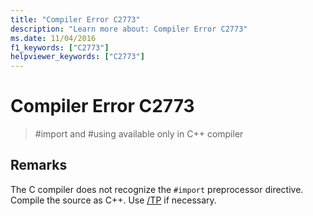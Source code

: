 ```yaml
---
title: "Compiler Error C2773"
description: "Learn more about: Compiler Error C2773"
ms.date: 11/04/2016
f1_keywords: ["C2773"]
helpviewer_keywords: ["C2773"]
---
```

# Compiler Error C2773

> #import and #using available only in C++ compiler

## Remarks

The C compiler does not recognize the `#import` preprocessor directive. Compile the source as C++. Use [/TP](../../build/reference/tc-tp-tc-tp-specify-source-file-type.md) if necessary.
